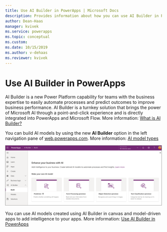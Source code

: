 ```yaml
---
title: Use AI Builder in PowerApps | Microsoft Docs
description: Provides information about how you can use AI Builder in PowerApps.
author: Dean-Haas
manager: kvivek
ms.service: powerapps
ms.topic: conceptual
ms.custom: 
ms.date: 10/15/2019
ms.author: v-dehaas
ms.reviewer: kvivek
---
```

# Use AI Builder in PowerApps

AI Builder is a new Power Platform capability for teams with the business expertise to easily automate processes and predict outcomes to improve business performance. AI Builder is a turnkey solution that brings the power of Microsoft AI through a point-and-click experience and is directly integrated into PowerApps and Microsoft Flow. More information: [What is AI Builder?](/ai-builder/)

You can build AI models by using the new **AI Builder** option in the left navigation pane of [web.powerapps.com](https://web.powerapps.com). More information: [AI model types](/ai-builder/model-types)

![AI Builder in PowerApps](media/ai-builder.png "AI Builder in PowerApps")

You can use AI models created using AI Builder in canvas and model-driven apps to add intelligence to your apps. More information: [Use AI Builder in PowerApps](/ai-builder/use-in-powerapps-overview)
